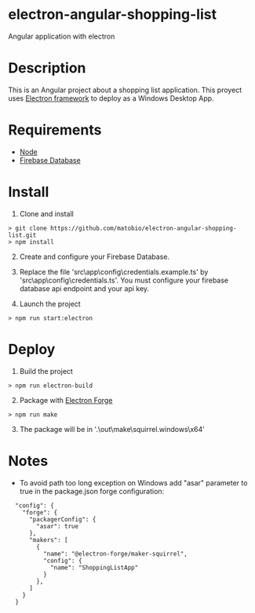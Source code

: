 # electron-angular-shopping-list

Angular application with electron

# Description

This is an Angular project about a shopping list application. This proyect uses [Electron framework](https://www.electronjs.org/) to deploy as a Windows Desktop App.

# Requirements

- [Node](https://nodejs.org/es/download/)
- [Firebase Database](https://firebase.google.com/?hl=es)

# Install

1. Clone and install

```
> git clone https://github.com/matobio/electron-angular-shopping-list.git
> npm install
```

2. Create and configure your Firebase Database.
3. Replace the file 'src\app\config\credentials.example.ts' by 'src\app\config\credentials.ts'. You must configure your firebase database api endpoint and your api key.

4. Launch the project

```
> npm run start:electron
```

# Deploy

1. Build the project

```
> npm run electron-build
```

2. Package with [Electron Forge](https://www.electronjs.org/es/docs/latest/tutorial/quick-start#package-and-distribute-your-application)

```
> npm run make
```

3. The package will be in '.\out\make\squirrel.windows\x64\'

# Notes

- To avoid path too long exception on Windows add "asar" parameter to true in the package.json forge configuration:
```
  "config": {
    "forge": {
      "packagerConfig": {
        "asar": true
      },
      "makers": [
        {
          "name": "@electron-forge/maker-squirrel",
          "config": {
            "name": "ShoppingListApp"
          }
        },
      ]
    }
  }
```



